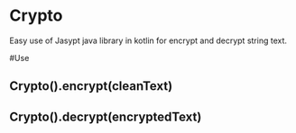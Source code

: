 # Crypto
Easy use of Jasypt java library in kotlin for encrypt and decrypt string text.


#Use

## Crypto().encrypt(cleanText)

## Crypto().decrypt(encryptedText)
